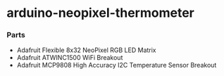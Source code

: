 # arduino-neopixel-thermometer

<h3>Parts</h3>

<ul>
<li>Adafruit Flexible 8x32 NeoPixel RGB LED Matrix 
<li>Adafruit ATWINC1500 WiFi Breakout
<li>Adafruit MCP9808 High Accuracy I2C Temperature Sensor Breakout 
</ul>
